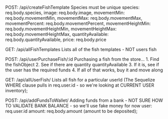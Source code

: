 POST:  /api/createFishTemplate
Species must be unique
    species: req.body.species,
    image: req.body.image,
    movementMin: req.body.movementMin,
    movementMax: req.body.movementMax,
    movementPercent: req.body.movementPercent,
    movementHeightMin: req.body.movementHeightMin,
    movementHeightMax: req.body.movementHeightMax,
    quantityAvailable: req.body.quantityAvailable,
    price: req.body.price

GET: /api/allFishTemplates
Lists all of the fish templates - NOT users fish

POST: /api/userPurchaseFish/:id
    Purchasing a fish from the store...
    1. Find the fishObject
    2. See if there are quantity quantityAvailable
    3. If it is, see if the user has the required funds
    4. If all of that works, buy it and move along 
    <!-- name: req.body.name (a user can name their fish)
    forSale: req.body.forSale (BOOLEAN - default false)
    price: req.body.price (DOUBLE - default 0.0) -->

GET: /api/allUserFish/
Lists all fish for a particular userId
(The Sequelize WHERE clause pulls in req.user.id - so we're looking at CURRENT USER inventory);

POST: /api/addFundsToWallet/
    Adding funds from a bank - NOT SURE HOW TO VALIDATE BANK BALANCE - so we'll use fake money for now
    user: req.user.id
    amount: req.body.amount (amount to be deposited);


